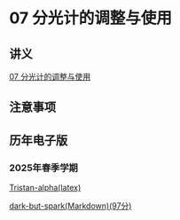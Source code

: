 # 07 分光计的调整与使用

## 讲义

[07 分光计的调整与使用](./07.pdf)

## 注意事项


## 历年电子版

### 2025年春季学期


[Tristan-alpha(latex)](https://github.com/Tristan-alpha/Phylab-PHY104B-SUSTech/tree/main/%E5%88%86%E5%85%89%E8%AE%A1)


[dark-but-spark(Markdown)(97分)](https://dark-but-spark.github.io/2025/04/08/PHY104B/07/)